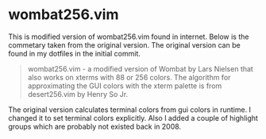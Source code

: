 # wombat256.vim

This is modified version of wombat256.vim found in internet. Below is
the commetary taken from the original version. The original version
can be found in my dotfiles in the initial commit.

> wombat256.vim - a modified version of Wombat by Lars Nielsen that also
> works on xterms with 88 or 256 colors. The algorithm for approximating the
> GUI colors with the xterm palette is from desert256.vim by Henry So Jr.

The original version calculates terminal colors from gui colors in runtime.
I changed it to set terminal colors explicitly. Also I added a couple of
highlight groups which are probably not existed back in 2008.

